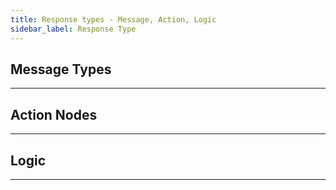 ```yaml
---
title: Response types - Message, Action, Logic
sidebar_label: Response Type
---
```


## Message Types

--- 
## Action Nodes

---
## Logic

---